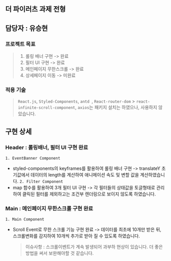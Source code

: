 ## 더 파이러츠 과제 전형

## 담당자 : 유승현

### 프로젝트 목표

> 1. 롤링 배너 구현 -> 완료
> 2. 필터 UI 구현 -> 완료
> 3. 메인페이지 무한스크롤 -> 완료
> 4. 상세페이지 이동 -> 미완료

### 적용 기술

> `React.js`, `Styled-Components`, `antd `, `React-router-dom` > `react-infinite-scroll-component`, `axios`는 패키지 설치는 하였으나, 사용하지 않았습니다.

## 구현 상세

### Header : 롤링배너, 필터 UI 구현 완료

`1. EventBanner Component`

- styled-components의 keyframes를 활용하여 롤링 배너 구현
  -> translateY 초기값에서 데이터의 length를 계산하여 애니메이션 속도 및 변할 값을 계산하였습니다.
  `2. Filter Component`
- map 함수를 활용하여 3개 필터 UI 구현
  -> 각 필터들의 상태값을 토글형태로 관리하여 클릭된 필터를 제외하고는 조건부 렌더링으로 보이지 않도록 하였습니다.

### Main : 메인페이지 무한스크롤 구현 완료

`1. Main Component`

- Scroll Event로 무한 스크롤 기능 구현 완료
  -> 데이터를 최초에 10개만 받은 뒤, 스크롤변화를 감지하여 10개씩 추가로 받아 질 수 있도록 하였습니다.
  > 이슈사항 : 스크롤이벤트가 계속 발생되어 과부하 현상이 있습니다. 더 좋은 방법을 써서 보완해야할 것 같습니다.
